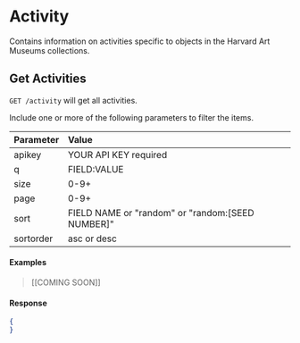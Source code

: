 # Activity

Contains information on activities specific to objects in the Harvard Art Museums collections.

## Get Activities

`GET /activity` will get all activities.

Include one or more of the following parameters to filter the items.

| Parameter | Value |
| :--------- | :----- |
| apikey | YOUR API KEY required |
| q | FIELD:VALUE |
| size | 0-9+ |
| page | 0-9+ |
| sort | FIELD NAME or "random" or "random:[SEED NUMBER]" |
| sortorder | asc or desc |

#### Examples

> [[COMING SOON]]  
>  

#### Response

```json
{
}
```